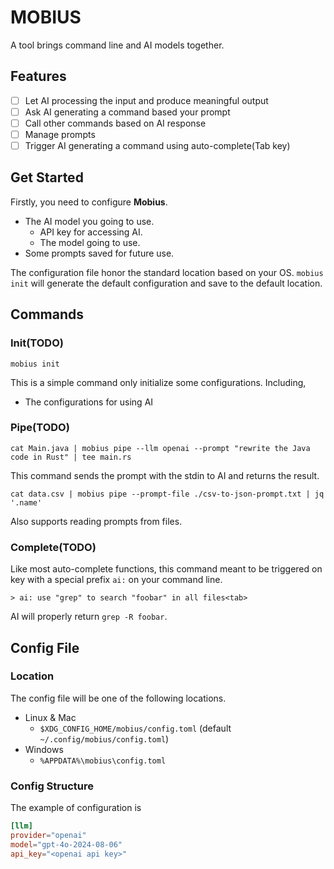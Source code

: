 # MOBIUS

A tool brings command line and AI models together.

## Features

- [ ] Let AI processing the input and produce meaningful output
- [ ] Ask AI generating a command based your prompt
- [ ] Call other commands based on AI response
- [ ] Manage prompts
- [ ] Trigger AI generating a command using auto-complete(Tab key)

## Get Started

Firstly, you need to configure **Mobius**.

* The AI model you going to use.
  * API key for accessing AI.
  * The model going to use.
* Some prompts saved for future use.

The configuration file honor the standard location based on your OS.
`mobius init` will generate the default configuration and save to the default location.

## Commands

### Init(TODO)

```shell
mobius init
```

This is a simple command only initialize some configurations.  Including,
* The configurations for using AI

### Pipe(TODO)

```shell
cat Main.java | mobius pipe --llm openai --prompt "rewrite the Java code in Rust" | tee main.rs
```

This command sends the prompt with the stdin to AI and returns the result.

```shell
cat data.csv | mobius pipe --prompt-file ./csv-to-json-prompt.txt | jq '.name'
```

Also supports reading prompts from files.

### Complete(TODO)

Like most auto-complete functions, this command meant to be triggered on <tab> key with a special 
prefix `ai:` on your command line.

```shell
> ai: use "grep" to search "foobar" in all files<tab>
```

AI will properly return `grep -R foobar`.

## Config File

### Location

The config file will be one of the following locations.

* Linux & Mac
  * `$XDG_CONFIG_HOME/mobius/config.toml` (default `~/.config/mobius/config.toml`)
* Windows
  * `%APPDATA%\mobius\config.toml`

### Config Structure

The example of configuration is

```toml
[llm]
provider="openai"
model="gpt-4o-2024-08-06"
api_key="<openai api key>"
```
